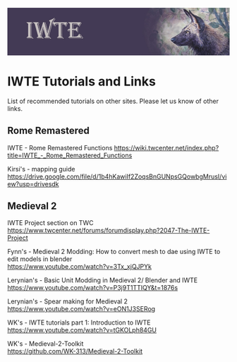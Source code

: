 ![IWTE banner](../IWTEgithub_images/IWTEbanner.jpg)
# IWTE Tutorials and Links

List of recommended tutorials on other sites.
Please let us know of other links.

## Rome Remastered

IWTE - Rome Remastered Functions
https://wiki.twcenter.net/index.php?title=IWTE_-_Rome_Remastered_Functions

Kirsi's - mapping guide  
https://drive.google.com/file/d/1b4hKawiIf2ZoqsBnGUNpsGQowbgMrusI/view?usp=drivesdk


## Medieval 2

IWTE Project section on TWC https://www.twcenter.net/forums/forumdisplay.php?2047-The-IWTE-Project

Fynn's - Medieval 2 Modding: How to convert mesh to dae using IWTE to edit models in blender  
https://www.youtube.com/watch?v=3Tx_xjQJPYk

Lerynian's - Basic Unit Modding in Medieval 2/ Blender and IWTE  
https://www.youtube.com/watch?v=P3j9T1TTIQY&t=1876s

Lerynian's - Spear making for Medieval 2  
https://www.youtube.com/watch?v=eON1J3SERog

WK's   - IWTE tutorials part 1: Introduction to IWTE  
https://www.youtube.com/watch?v=tGKOLph84GU

WK's - Medieval-2-Toolkit  
https://github.com/WK-313/Medieval-2-Toolkit
